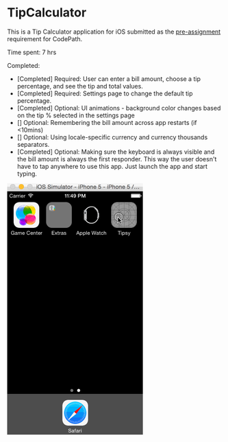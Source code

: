# TipCalculator

This is a Tip Calculator application for iOS submitted as the [pre-assignment](https://gist.github.com/timothy1ee/7747214) requirement for CodePath.

Time spent: 7 hrs

Completed:

* [Completed] Required: User can enter a bill amount, choose a tip percentage, and see the tip and total values.
* [Completed] Required: Settings page to change the default tip percentage.
* [Completed] Optional: UI animations - background color changes based on the tip % selected in the settings page
* [] Optional: Remembering the bill amount across app restarts (if <10mins)
* [] Optional: Using locale-specific currency and currency thousands separators.
* [Completed] Optional: Making sure the keyboard is always visible and the bill amount is always the first responder. This way the user doesn't have to tap anywhere to use this app. Just launch the app and start typing.

![Video Walkthrough](demo.gif)

